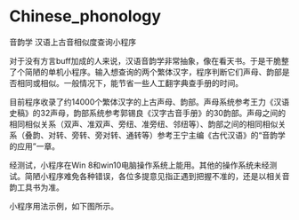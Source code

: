 # Chinese_phonology

音韵学 汉语上古音相似度查询小程序

对于没有方言buff加成的人来说，汉语音韵学非常抽象，像在看天书。于是干脆整了个简陋的单机小程序。输入想查询的两个繁体汉字，程序判断它们声母、韵部是否相同或相似。一般情况下，能节省一些人工翻字典查手册的时间。


目前程序收录了约14000个繁体汉字的上古声母、韵部。声母系统参考王力《汉语史稿》的32声母，韵部系统参考郭锡良《汉字古音手册》的30韵部。声母之间的相同相似关系（双声、准双声、旁纽、准旁纽、邻纽等）、韵部之间的相同相似关系（叠韵、对转、旁转、旁对转、通转等）参考王宁主编《古代汉语》的“音韵学的应用”一章。


经测试，小程序在Win 8和win10电脑操作系统上能用。其他的操作系统未经测试。简陋小程序难免各种错误，各位多提意见指正遇到把握不准的，还是以相关音韵工具书为准。

小程序用法示例，如下图所示。
